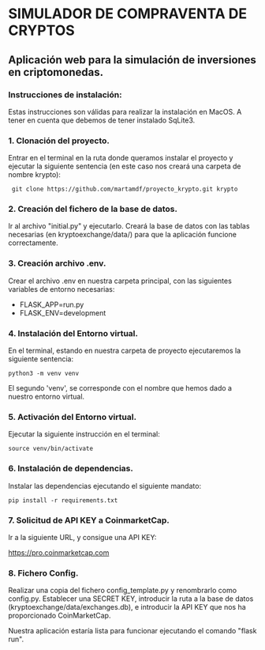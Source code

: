 # SIMULADOR DE COMPRAVENTA DE CRYPTOS ##

## Aplicación web para la simulación de inversiones en criptomonedas. ###

### Instrucciones de instalación:

Estas instrucciones son válidas para realizar la instalación en MacOS. 
A tener en cuenta que debemos de tener instalado SqLite3.

### 1. Clonación del proyecto.

Entrar en el terminal en la ruta donde queramos instalar el proyecto y ejecutar la siguiente sentencia (en este caso nos creará una carpeta de nombre krypto):

` git clone https://github.com/martamdf/proyecto_krypto.git krypto`

### 2. Creación del fichero de la base de datos.

Ir al archivo "initial.py" y ejecutarlo. Creará la base de datos con las tablas necesarias (en kryptoexchange/data/) para que la aplicación funcione correctamente.

### 3. Creación archivo .env.

Crear el archivo .env en nuestra carpeta principal, con las siguientes variables de entorno necesarias:

- FLASK_APP=run.py
- FLASK_ENV=development

### 4. Instalación del Entorno virtual.

En el terminal, estando en nuestra carpeta de proyecto ejecutaremos la siguiente sentencia:

`python3 -m venv venv `

El segundo 'venv', se corresponde con el nombre que hemos dado a nuestro entorno virtual.


### 5. Activación del Entorno virtual.

Ejecutar la siguiente instrucción en el terminal:

` source venv/bin/activate `

### 6. Instalación de dependencias.

Instalar las dependencias ejecutando el siguiente mandato: 

` pip install -r requirements.txt `

### 7. Solicitud de API KEY a CoinmarketCap.

Ir a la siguiente URL, y consigue una API KEY:

https://pro.coinmarketcap.com

### 8. Fichero Config.

Realizar una copia del fichero config_template.py y renombrarlo como config.py. 
Establecer una SECRET KEY, introducir la ruta a la base de datos (kryptoexchange/data/exchanges.db), e introducir la API KEY que nos ha proporcionado CoinMarketCap.


Nuestra aplicación estaría lista para funcionar ejecutando el comando "flask run".

